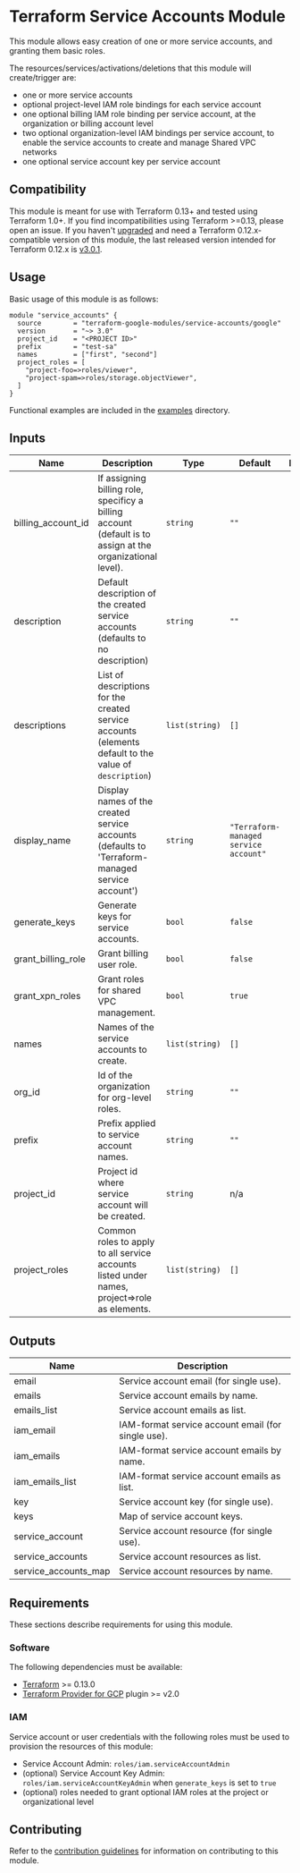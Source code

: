 # Terraform Service Accounts Module

This module allows easy creation of one or more service accounts, and granting them basic roles.

The resources/services/activations/deletions that this module will create/trigger are:

- one or more service accounts
- optional project-level IAM role bindings for each service account
- one optional billing IAM role binding per service account, at the organization or billing account level
- two optional organization-level IAM bindings per service account, to enable the service accounts to create and manage Shared VPC networks
- one optional service account key per service account

## Compatibility
This module is meant for use with Terraform 0.13+ and tested using Terraform 1.0+. If you find incompatibilities using Terraform >=0.13, please open an issue.
 If you haven't
[upgraded](https://www.terraform.io/upgrade-guides/0-13.html) and need a Terraform
0.12.x-compatible version of this module, the last released version
intended for Terraform 0.12.x is [v3.0.1](https://registry.terraform.io/modules/terraform-google-modules/-service-accounts/google/v3.0.1).

## Usage

Basic usage of this module is as follows:

```hcl
module "service_accounts" {
  source        = "terraform-google-modules/service-accounts/google"
  version       = "~> 3.0"
  project_id    = "<PROJECT ID>"
  prefix        = "test-sa"
  names         = ["first", "second"]
  project_roles = [
    "project-foo=>roles/viewer",
    "project-spam=>roles/storage.objectViewer",
  ]
}
```

Functional examples are included in the
[examples](./examples/) directory.

<!-- BEGINNING OF PRE-COMMIT-TERRAFORM DOCS HOOK -->
## Inputs

| Name | Description | Type | Default | Required |
|------|-------------|------|---------|:--------:|
| billing\_account\_id | If assigning billing role, specificy a billing account (default is to assign at the organizational level). | `string` | `""` | no |
| description | Default description of the created service accounts (defaults to no description) | `string` | `""` | no |
| descriptions | List of descriptions for the created service accounts (elements default to the value of `description`) | `list(string)` | `[]` | no |
| display\_name | Display names of the created service accounts (defaults to 'Terraform-managed service account') | `string` | `"Terraform-managed service account"` | no |
| generate\_keys | Generate keys for service accounts. | `bool` | `false` | no |
| grant\_billing\_role | Grant billing user role. | `bool` | `false` | no |
| grant\_xpn\_roles | Grant roles for shared VPC management. | `bool` | `true` | no |
| names | Names of the service accounts to create. | `list(string)` | `[]` | no |
| org\_id | Id of the organization for org-level roles. | `string` | `""` | no |
| prefix | Prefix applied to service account names. | `string` | `""` | no |
| project\_id | Project id where service account will be created. | `string` | n/a | yes |
| project\_roles | Common roles to apply to all service accounts listed under names, project=>role as elements. | `list(string)` | `[]` | no |

## Outputs

| Name | Description |
|------|-------------|
| email | Service account email (for single use). |
| emails | Service account emails by name. |
| emails\_list | Service account emails as list. |
| iam\_email | IAM-format service account email (for single use). |
| iam\_emails | IAM-format service account emails by name. |
| iam\_emails\_list | IAM-format service account emails as list. |
| key | Service account key (for single use). |
| keys | Map of service account keys. |
| service\_account | Service account resource (for single use). |
| service\_accounts | Service account resources as list. |
| service\_accounts\_map | Service account resources by name. |

<!-- END OF PRE-COMMIT-TERRAFORM DOCS HOOK -->

## Requirements

These sections describe requirements for using this module.

### Software

The following dependencies must be available:

- [Terraform](https://www.terraform.io/downloads.html) >= 0.13.0
- [Terraform Provider for GCP][terraform-provider-gcp] plugin >= v2.0

### IAM

Service account or user credentials with the following roles must be used to provision the resources of this module:

- Service Account Admin: `roles/iam.serviceAccountAdmin`
- (optional) Service Account Key Admin: `roles/iam.serviceAccountKeyAdmin` when `generate_keys` is set to `true`
- (optional) roles needed to grant optional IAM roles at the project or organizational level

## Contributing

Refer to the [contribution guidelines](./CONTRIBUTING.md) for
information on contributing to this module.

[iam-module]: https://registry.terraform.io/modules/terraform-google-modules/iam/google
[project-factory-module]: https://registry.terraform.io/modules/terraform-google-modules/project-factory/google
[terraform-provider-gcp]: https://www.terraform.io/docs/providers/google/index.html
[terraform]: https://www.terraform.io/downloads.html
